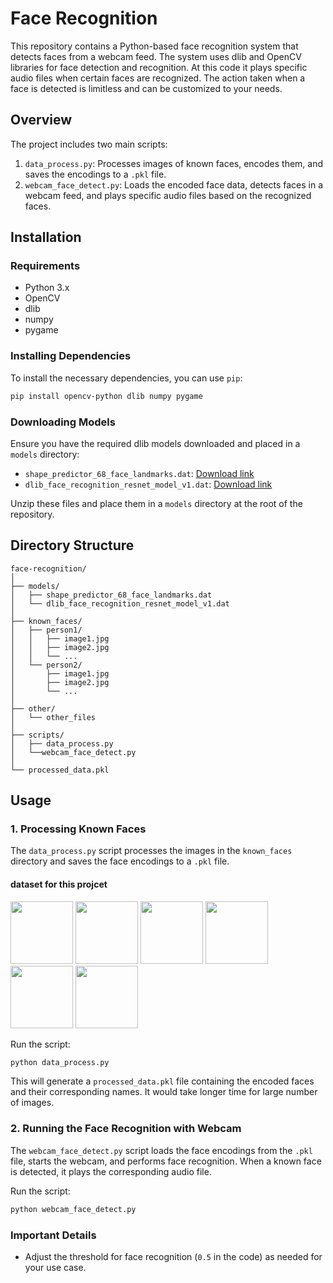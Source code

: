 
# Face Recognition

This repository contains a Python-based face recognition system that detects faces from a webcam feed. The system uses dlib and OpenCV libraries for face detection and recognition. At this code it plays specific audio files when certain faces are recognized. The action taken when a face is detected is limitless and can be customized to your needs.

## Overview

The project includes two main scripts:
1. `data_process.py`: Processes images of known faces, encodes them, and saves the encodings to a `.pkl` file.
2. `webcam_face_detect.py`: Loads the encoded face data, detects faces in a webcam feed, and plays specific audio files based on the recognized faces.

## Installation

### Requirements

- Python 3.x
- OpenCV
- dlib
- numpy 
- pygame

### Installing Dependencies

To install the necessary dependencies, you can use `pip`:

```bash
pip install opencv-python dlib numpy pygame
```

### Downloading Models

Ensure you have the required dlib models downloaded and placed in a `models` directory:

- `shape_predictor_68_face_landmarks.dat`: [Download link](http://dlib.net/files/shape_predictor_68_face_landmarks.dat.bz2)
- `dlib_face_recognition_resnet_model_v1.dat`: [Download link](http://dlib.net/files/dlib_face_recognition_resnet_model_v1.dat.bz2)

Unzip these files and place them in a `models` directory at the root of the repository.

## Directory Structure

```
face-recognition/
│
├── models/
│   ├── shape_predictor_68_face_landmarks.dat
│   └── dlib_face_recognition_resnet_model_v1.dat
│
├── known_faces/
│   ├── person1/
│   │   ├── image1.jpg
│   │   ├── image2.jpg
│   │   └── ...
│   └── person2/
│       ├── image1.jpg
│       ├── image2.jpg
│       └── ...
│
├── other/
│   └── other_files
│
├── scripts/
│   ├── data_process.py
│   └──webcam_face_detect.py
│   
└── processed_data.pkl
```

## Usage

### 1. Processing Known Faces

The `data_process.py` script processes the images in the `known_faces` directory and saves the face encodings to a `.pkl` file.
#### dataset for this projcet 
<p align="left">
  <img src="https://github.com/user-attachments/assets/7097c716-3ee1-4bfa-9a76-ea8e10623486" width="100" height="100">
  <img src="https://github.com/user-attachments/assets/13f2b247-c422-48ae-9056-e140d9f3789e" width="100" height="100">
  <img src="https://github.com/user-attachments/assets/39cacbf4-c4ed-4fa9-b2af-337c5a117c40" width="100" height="100">
  <img src="https://github.com/user-attachments/assets/fee296cc-1022-4505-a35e-716841a342c2" width="100" height="100">
  <img src="https://github.com/user-attachments/assets/bfd4f284-9537-40ad-90bb-da458ff61e12" width="100" height="100">
  <img src="https://github.com/user-attachments/assets/b81787b5-de05-4945-9e2a-a07f87e82c33" width="100" height="100">
</p>

Run the script:

```bash
python data_process.py
```


This will generate a `processed_data.pkl` file containing the encoded faces and their corresponding names. It would take longer time for large number of images. 

### 2. Running the Face Recognition with Webcam

The `webcam_face_detect.py` script loads the face encodings from the `.pkl` file, starts the webcam, and performs face recognition. When a known face is detected, it plays the corresponding audio file.

Run the script:

```bash
python webcam_face_detect.py
```

### Important Details
- Adjust the threshold for face recognition (`0.5` in the code) as needed for your use case.



